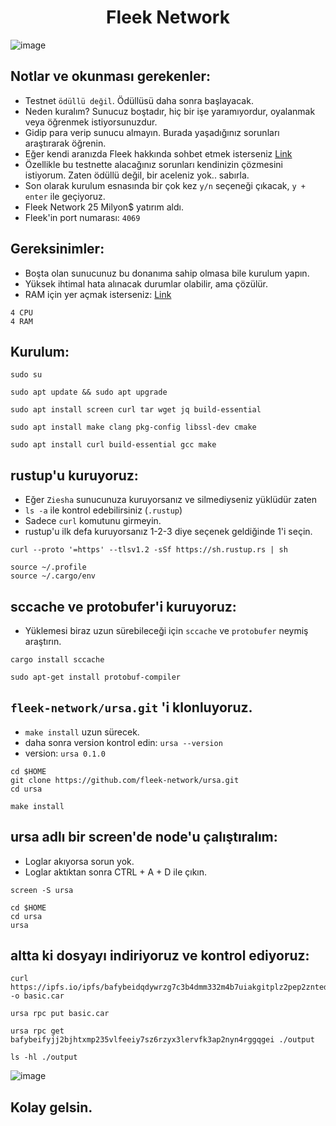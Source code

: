 ## <h1 align="center">Fleek Network</h1>
![image](https://user-images.githubusercontent.com/101149671/209468276-05345f01-8643-4a57-8109-77d24ba8f622.png)


## Notlar ve okunması gerekenler:
 
* Testnet `ödüllü değil`. Ödüllüsü daha sonra başlayacak.
* Neden kuralım? Sunucuz boştadır, hiç bir işe yaramıyordur, oyalanmak veya öğrenmek istiyorsunuzdur.
* Gidip para verip sunucu almayın. Burada yaşadığınız sorunları araştırarak öğrenin.
* Eğer kendi aranızda Fleek hakkında sohbet etmek isterseniz [Link](https://t.me/FleekNetworkTurkish)
* Özellikle bu testnette alacağınız sorunları kendinizin çözmesini istiyorum. Zaten ödüllü değil, bir aceleniz yok.. sabırla.
* Son olarak kurulum esnasında bir çok kez `y/n` seçeneği çıkacak, `y + enter` ile geçiyoruz.
* Fleek Network 25 Milyon$ yatırım aldı.
* Fleek'in port numarası: `4069`

## Gereksinimler:

* Boşta olan sunucunuz bu donanıma sahip olmasa bile kurulum yapın.
* Yüksek ihtimal hata alınacak durumlar olabilir, ama çözülür.
* RAM için yer açmak isterseniz: [Link](https://github.com/ruesandora/teritori-testnet)
```
4 CPU 
4 RAM
```

## Kurulum:
```
sudo su
```
```
sudo apt update && sudo apt upgrade
```
```
sudo apt install screen curl tar wget jq build-essential
```
```
sudo apt install make clang pkg-config libssl-dev cmake
```
```
sudo apt install curl build-essential gcc make
```

## rustup'u kuruyoruz:

* Eğer `Ziesha` sunucunuza kuruyorsanız ve silmediyseniz yüklüdür zaten
* `ls -a` ile kontrol edebilirsiniz (`.rustup`)
* Sadece `curl` komutunu girmeyin.
* rustup'u ilk defa kuruyorsanız 1-2-3 diye seçenek geldiğinde 1'i seçin.
```
curl --proto '=https' --tlsv1.2 -sSf https://sh.rustup.rs | sh
```
```
source ~/.profile
source ~/.cargo/env
```

## sccache ve protobufer'i kuruyoruz:

* Yüklemesi biraz uzun sürebileceği için `sccache` ve `protobufer` neymiş araştırın.

```
cargo install sccache
```
```
sudo apt-get install protobuf-compiler
```

## `fleek-network/ursa.git` 'i klonluyoruz.

* `make install` uzun sürecek.
* daha sonra version kontrol edin: `ursa --version`
* version: `ursa 0.1.0`

```
cd $HOME 
git clone https://github.com/fleek-network/ursa.git
cd ursa
```
```
make install
```
## ursa adlı bir screen'de node'u çalıştıralım:

* Loglar akıyorsa sorun yok.
* Loglar aktıktan sonra CTRL + A + D ile çıkın.

```
screen -S ursa
```
```
cd $HOME
cd ursa 
ursa
```

## altta ki dosyayı indiriyoruz ve kontrol ediyoruz:

```
curl https://ipfs.io/ipfs/bafybeidqdywrzg7c3b4dmm332m4b7uiakgitplz2pep2zntederxpj3odi -o basic.car
```
```
ursa rpc put basic.car
```
```
ursa rpc get bafybeifyjj2bjhtxmp235vlfeeiy7sz6rzyx3lervfk3ap2nyn4rggqgei ./output
```
```
ls -hl ./output
```

![image](https://user-images.githubusercontent.com/101149671/209468216-0aa9927c-c28f-4f0d-9423-2cde745a4f63.png)

## Kolay gelsin.
